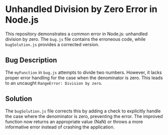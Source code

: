 # Unhandled Division by Zero Error in Node.js

This repository demonstrates a common error in Node.js: unhandled division by zero. The `bug.js` file contains the erroneous code, while `bugSolution.js` provides a corrected version.

## Bug Description

The `myFunction` in `bug.js` attempts to divide two numbers. However, it lacks proper error handling for the case when the denominator is zero. This leads to an uncaught `RangeError: Division by zero`. 

## Solution

The `bugSolution.js` file corrects this by adding a check to explicitly handle the case where the denominator is zero, preventing the error.  The improved function now returns an appropriate value (NaN) or throws a more informative error instead of crashing the application.
